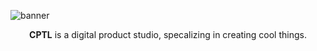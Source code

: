 ![banner](https://user-images.githubusercontent.com/49600150/133966737-ca3e3ec7-1cb2-4e86-a777-7f4081e26322.png)

<p align="center">
  <b>CPTL</b> is a digital product studio, specalizing in creating cool things.
</p
